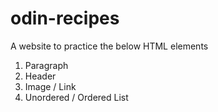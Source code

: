 # odin-recipes
A website to practice the below HTML elements
1. Paragraph
2. Header
3. Image / Link
4. Unordered / Ordered List